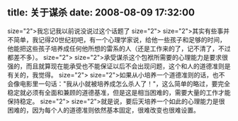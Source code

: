 title: 关于谋杀
date: 2008-08-09 17:32:00
---

 size="2">我忘记我以前说没说过这个话题了  size="2">   size="2">其实有些事并不简单，我记得20世纪初吧，有一个心理学家说，给他一些孩子和足够的时间，他能把这些孩子培养成任何他所想的雷系的人（还是工作来的了，记不清了，不过都差不多）。  size="2">   size="2">承受谋杀这个包袱所需要的心理能力是要求很强的，而且就算现在能承受也不能保证以后不会出现问题，这个和人的道德准则是有关的，我觉得。  size="2">   size="2">如果从小培养一个道德准则的话，也不会像电影里一句话："我从小就被培养成怎么杀人了！"，这么简单的略过，要完全稳定就必须有全面和兼顾的道德基准，但是这是相当困难的，需要大量的工作才能保持稳定。  size="2">   size="2">就是说，要后天培养一个如此的心理能力是很困难的，因为每个人的道德准则依然基本固定，很难改变也很难设置。
